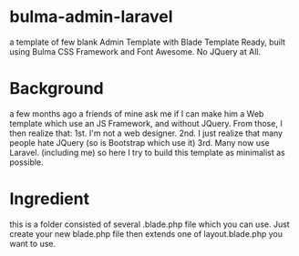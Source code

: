 # bulma-admin-laravel
a template of few blank Admin Template with Blade Template Ready, built using Bulma CSS Framework and Font Awesome. No JQuery at All. 

# Background
a few months ago a friends of mine ask me if I can make him a Web template which use an JS Framework, and without JQuery. 
From those, I then realize that: 
1st. I'm not a web designer. 
2nd. I just realize that many people hate JQuery (so is Bootstrap which use it)
3rd. Many now use Laravel. (including me)
so here I try to build this template as minimalist as possible. 

# Ingredient
this is a folder consisted of several .blade.php file which you can use. Just create your new blade.php file then extends one of layout.blade.php you want to use.  
